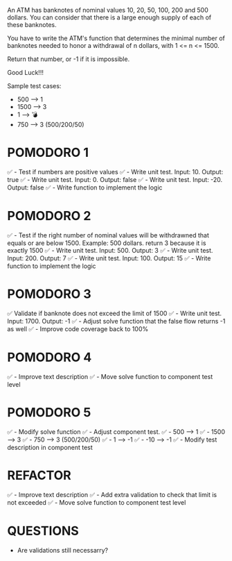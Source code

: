 An ATM has banknotes of nominal values 10, 20, 50, 100, 200 and 500 dollars. You can consider that there is a large enough supply of each of these banknotes.

You have to write the ATM's function that determines the minimal number of banknotes needed to honor a withdrawal of n dollars, with 1 <= n <= 1500.

Return that number, or -1 if it is impossible.

Good Luck!!!

Sample test cases:
- 500 --> 1
- 1500 --> 3
- 1 --> 💣
- 750 --> 3 (500/200/50)

# POMODORO 1
✅ - Test if numbers are positive values
  ✅ - Write unit test. Input: 10. Output: true
  ✅ - Write unit test. Input: 0. Output: false
  ✅ - Write unit test. Input: -20. Output: false
✅ - Write function to implement the logic

# POMODORO 2
✅ - Test if the right number of nominal values will be withdrawned that equals or are below 1500. Example: 500 dollars. return 3 because it is exactly 1500
  ✅ - Write unit test. Input: 500. Output: 3
  ✅ - Write unit test. Input: 200. Output: 7
  ✅ - Write unit test. Input: 100. Output: 15
✅ - Write function to implement the logic

# POMODORO 3
✅ Validate if banknote does not exceed the limit of 1500
 ✅ - Write unit test. Input: 1700. Output: -1
✅ - Adjust solve function that the false flow returns -1 as well
✅ - Improve code coverage back to 100%

# POMODORO 4
✅ - Improve text description
✅ - Move solve function to component test level

# POMODORO 5
✅ - Modify solve function 
  ✅ - Adjust component test. 
    ✅ - 500 --> 1
    ✅ - 1500 --> 3
    ✅ - 750 --> 3 (500/200/50)
    ✅ - 1 --> -1
    ✅ - -10 --> -1
✅ - Modify test description in component test

# REFACTOR
✅ - Improve text description
✅ - Add extra validation to check that limit is not exceeded
✅ - Move solve function to component test level

# QUESTIONS
- Are validations still necessarry?